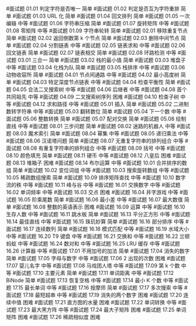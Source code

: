 #面试题 01.01 判定字符是否唯一
简单 #面试题 01.02 判定是否互为字符重排
简单 #面试题 01.03 URL 化
简单 #面试题 01.04 回文排列
简单 #面试题 01.05 一次编辑
中等 #面试题 01.06 字符串压缩
简单 #面试题 01.07 旋转矩阵
中等 #面试题 01.08 零矩阵
中等 #面试题 01.09 字符串轮转
简单 #面试题 02.01 移除重复节点
简单 #面试题 02.02 返回倒数第 k 个节点
简单 #面试题 02.03 删除中间节点
简单 #面试题 02.04 分割链表
中等 #面试题 02.05 链表求和
中等 #面试题 02.06 回文链表
简单 #面试题 02.07 链表相交
简单 #面试题 02.08 环路检测
中等 #面试题 03.01 三合一
简单 #面试题 03.02 栈的最小值
简单 #面试题 03.03 堆盘子
中等 #面试题 03.04 化栈为队
简单 #面试题 03.05 栈排序
中等 #面试题 03.06 动物收容所
简单 #面试题 04.01 节点间通路
中等 #面试题 04.02 最小高度树
简单 #面试题 04.03 特定深度节点链表
中等 #面试题 04.04 检查平衡性
简单 #面试题 04.05 合法二叉搜索树
中等 #面试题 04.06 后继者
中等 #面试题 04.08 首个共同祖先
中等 #面试题 04.09 二叉搜索树序列
困难 #面试题 04.10 检查子树
中等 #面试题 04.12 求和路径
中等 #面试题 05.01 插入
简单 #面试题 05.02 二进制数转字符串
中等 #面试题 05.03 翻转数位
简单 #面试题 05.04 下一个数
中等 #面试题 05.06 整数转换
简单 #面试题 05.07 配对交换
简单 #面试题 05.08 绘制直线
中等 #面试题 08.01 三步问题
简单 #面试题 08.02 迷路的机器人
中等 #面试题 08.03 魔术索引
简单 #面试题 08.04 幂集
中等 #面试题 08.05 递归乘法
中等 #面试题 08.06 汉诺塔问题
简单 #面试题 08.07 无重复字符串的排列组合
中等 #面试题 08.08 有重复字符串的排列组合
中等 #面试题 08.09 括号
中等 #面试题 08.10 颜色填充
简单 #面试题 08.11 硬币
中等 #面试题 08.12 八皇后
困难 #面试题 08.13 堆箱子
困难 #面试题 08.14 布尔运算
中等 #面试题 10.01 合并排序的数组
简单 #面试题 10.02 变位词组
中等 #面试题 10.03 搜索旋转数组
中等 #面试题 10.05 稀疏数组搜索
简单 #面试题 10.09 排序矩阵查找
中等 #面试题 10.10 数字流的秩
中等 #面试题 10.11 峰与谷
中等 #面试题 16.01 交换数字
中等 #面试题 16.02 单词频率
中等 #面试题 16.03 交点
困难 #面试题 16.04 井字游戏
中等 #面试题 16.05 阶乘尾数
简单 #面试题 16.06 最小差
中等 #面试题 16.07 最大数值
简单 #面试题 16.08 整数的英语表示
困难 #面试题 16.09 运算
中等 #面试题 16.10 生存人数
中等 #面试题 16.11 跳水板
简单 #面试题 16.13 平分正方形
中等 #面试题 16.14 最佳直线
中等 #面试题 16.15 珠玑妙算
简单 #面试题 16.16 部分排序
中等 #面试题 16.17 连续数列
简单 #面试题 16.18 模式匹配
中等 #面试题 16.19 水域大小
中等 #面试题 16.20 T9 键盘
中等 #面试题 16.21 交换和
中等 #面试题 16.22 兰顿蚂蚁
中等 #面试题 16.24 数对和
中等 #面试题 16.25 LRU 缓存
中等 #面试题 16.26 计算器
中等 #面试题 17.01 不用加号的加法
简单 #面试题 17.04 消失的数字
简单 #面试题 17.05 字母与数字
中等 #面试题 17.06 2 出现的次数
困难 #面试题 17.07 婴儿名字
中等 #面试题 17.08 马戏团人塔
中等 #面试题 17.09 第 k 个数
中等 #面试题 17.10 主要元素
简单 #面试题 17.11 单词距离
中等 #面试题 17.12 BiNode
简单 #面试题 17.13 恢复空格
中等 #面试题 17.14 最小 K 个数
中等 #面试题 17.15 最长单词
中等 #面试题 17.16 按摩师
简单 #面试题 17.17 多次搜索
中等 #面试题 17.18 最短超串
中等 #面试题 17.19 消失的两个数字
困难 #面试题 17.20 连续中值
困难 #面试题 17.21 直方图的水量
困难 #面试题 17.22 单词转换
中等 #面试题 17.23 最大黑方阵
中等 #面试题 17.24 最大子矩阵
困难 #面试题 17.25 单词矩阵
困难 #面试题 17.26 稀疏相似度
困难
